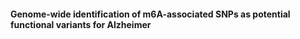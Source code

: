 #### Genome-wide identification of m6A-associated SNPs as potential functional variants for Alzheimer

